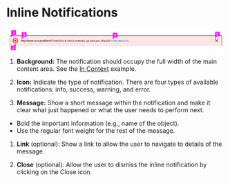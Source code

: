 # Inline Notifications

![Inline Notifications with callouts](img/inline-notifications-callout.png)

1. **Background:** The notification should occupy the full width of the main content area. See the [In Context](https://www.patternfly.org/pattern-library/communication/inline-notifications) example.

1. **Icon:** Indicate the type of notification. There are four types of available notifications: info, success, warning, and error.

1. **Message:** Show a short message within the notification and make it clear what just happened or what the user needs to perform next.
  - Bold the important information (e.g., name of the object).
  - Use the regular font weight for the rest of the message.

1. **Link** (optional): Show a link to allow the user to navigate to details of the message.

1. **Close** (optional): Allow the user to dismiss the inline notification by clicking on the Close icon.
